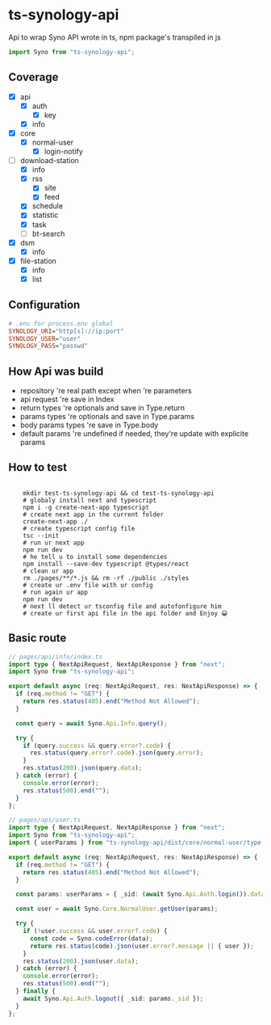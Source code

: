 # ts-synology-api

Api to wrap Syno API wrote in ts, npm package's transpiled in js

```typescript
import Syno from "ts-synology-api";
```

## Coverage

- [x] api
  - [x] auth
    - [x] key
  - [x] info
- [x] core
  - [x] normal-user
    - [x] login-notify
- [ ] download-station
  - [x] info
  - [x] rss
    - [x] site
    - [x] feed
  - [x] schedule
  - [x] statistic
  - [x] task
  - [ ] bt-search
- [x] dsm
  - [x] info
- [x] file-station
  - [x] info
  - [x] list

## Configuration

```ini
# .env for process.env global
SYNOLOGY_URI="http[s]://ip:port"
SYNOLOGY_USER="user"
SYNOLOGY_PASS="passwd"
```

## How Api was build

- repository 're real path except when 're parameters
- api request 're save in Index
- return types 're optionals and save in Type.return
- params types 're optionals and save in Type.params
- body params types 're save in Type.body
- default params 're undefined if needed, they're update with explicite params

## How to test

```shell

    mkdir test-ts-synology-api && cd test-ts-synology-api
    # globaly install next and typescript
    npm i -g create-next-app typescript
    # create next app in the current folder
    create-next-app ./
    # create typescript config file
    tsc --init
    # run ur next app
    npm run dev
    # he tell u to install some dependencies
    npm install --save-dev typescript @types/react
    # clean ur app
    rm ./pages/**/*.js && rm -rf ./public ./styles
    # create ur .env file with ur config
    # run again ur app
    npm run dev
    # next ll detect ur tsconfig file and autofonfigure him
    # create ur first api file in the api folder and Enjoy 😀

```

## Basic route

```typescript
// pages/api/info/index.ts
import type { NextApiRequest, NextApiResponse } from "next";
import Syno from "ts-synology-api";

export default async (req: NextApiRequest, res: NextApiResponse) => {
  if (req.method != "GET") {
    return res.status(405).end("Method Not Allowed");
  }

  const query = await Syno.Api.Info.query();

  try {
    if (query.success && query.error?.code) {
      res.status(query.error?.code).json(query.error);
    }
    res.status(200).json(query.data);
  } catch (error) {
    console.error(error);
    res.status(500).end("");
  }
};
```

```typescript
// pages/api/user.ts
import type { NextApiRequest, NextApiResponse } from "next";
import Syno from "ts-synology-api";
import { userParams } from "ts-synology-api/dist/core/normal-user/type.params";

export default async (req: NextApiRequest, res: NextApiResponse) => {
  if (req.method != "GET") {
    return res.status(405).end("Method Not Allowed");
  }

  const params: userParams = { _sid: (await Syno.Api.Auth.login()).data?.sid };

  const user = await Syno.Core.NormalUser.getUser(params);

  try {
    if (!user.success && user.error?.code) {
      const code = Syno.codeError(data);
      return res.status(code).json(user.error?.message || { user });
    }
    res.status(200).json(user.data);
  } catch (error) {
    console.error(error);
    res.status(500).end("");
  } finally {
    await Syno.Api.Auth.logout({ _sid: params._sid });
  }
};
```
